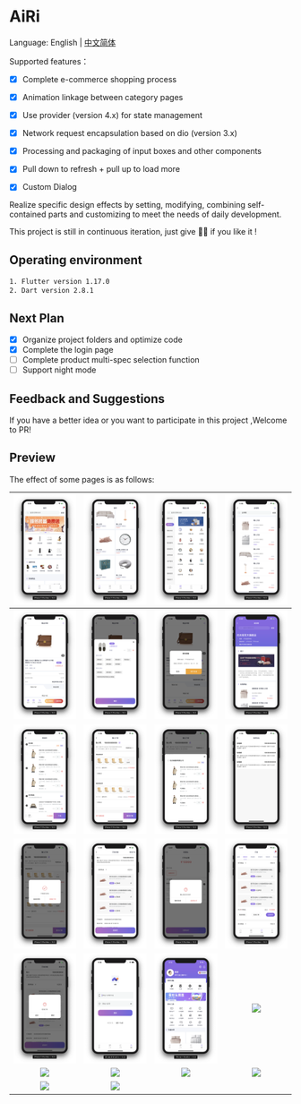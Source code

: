 # AiRi

Language: English | [中文简体](https://github.com/xieyezi/flutter-shopping-ArRi)

Supported features：

- [x]  Complete e-commerce shopping process
- [x]  Animation linkage between category pages
- [x]  Use provider (version 4.x) for state management
- [x]  Network request encapsulation based on dio (version 3.x)
- [x]  Processing and packaging of input boxes and other components
- [x]  Pull down to refresh + pull up to load more
- [x]  Custom Dialog


Realize specific design effects by setting, modifying, combining self-contained parts and customizing to meet the needs of daily development.

This project is still in continuous iteration, just give 🌟🌟 if you like it !

## Operating environment

```
1. Flutter version 1.17.0
2. Dart version 2.8.1
```


## Next Plan

- [x]  Organize project folders and optimize code
- [x]  Complete the login page
- [ ]  Complete product multi-spec selection function
- [ ]  Support night mode

## Feedback and Suggestions

If you have a better idea or you want to participate in this project ,Welcome to PR!

## Preview

The effect of some pages is as follows:

| ![](./screenshot/Screenshot_1.png)  | ![](./screenshot/Screenshot_2.png)  | ![](./screenshot/Screenshot_3.png)  | ![](./screenshot/Screenshot_4.png)  |
| :---------------------------------: | :---------------------------------: | :---------------------------------: | :---------------------------------: |
| ![](./screenshot/Screenshot_5.png)  | ![](./screenshot/Screenshot_6.png)  | ![](./screenshot/Screenshot_7.png)  | ![](./screenshot/Screenshot_8.png)  |
| ![](./screenshot/Screenshot_9.png)  | ![](./screenshot/Screenshot_10.png) | ![](./screenshot/Screenshot_11.png) | ![](./screenshot/Screenshot_12.png) |
| ![](./screenshot/Screenshot_13.png) | ![](./screenshot/Screenshot_14.png) | ![](./screenshot/Screenshot_17.png) | ![](./screenshot/Screenshot_18.png) |
| ![](./screenshot/Screenshot_15.png) | ![](./screenshot/Screenshot_19.png) | ![](./screenshot/Screenshot_20.png) | ![](./screenshot/Screenshot_21.png) |
| ![](./screenshot/Screenshot_22.jpg) | ![](./screenshot/Screenshot_23.jpg) | ![](./screenshot/Screenshot_24.jpg) | ![](./screenshot/Screenshot_25.jpg) |
| ![](./screenshot/Screenshot_26.jpg) | ![](./screenshot/Screenshot_27.jpg) |                                     |                                     |
